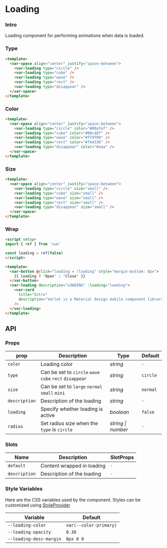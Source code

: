 # Loading

### Intro

Loading component for performing animations when data is loaded.

### Type

```html
<template>
  <var-space align="center" justify="space-between">
    <var-loading type="circle" />
    <var-loading type="cube" />
    <var-loading type="wave" />
    <var-loading type="rect" />
    <var-loading type="disappear" />
  </var-space>
</template>
```

### Color
```html
<template>
  <var-space align="center" justify="space-between">
    <var-loading type="circle" color="#00afef" />
    <var-loading type="cube" color="#00c48f" />
    <var-loading type="wave" color="#ff9f00" />
    <var-loading type="rect" color="#f44336" />
    <var-loading type="disappear" color="#aaa" />
  </var-space>
</template>
```

### Size

```html
<template>
  <var-space align="center" justify="space-between">
    <var-loading type="circle" size="small" />
    <var-loading type="cube" size="small" />
    <var-loading type="wave" size="small" />
    <var-loading type="rect" size="small" />
    <var-loading type="disappear" size="small" />
  </var-space>
</template>
```

### Wrap

```html
<script setup>
import { ref } from 'vue'

const loading = ref(false)
</script>

<template>
  <var-button @click="loading = !loading" style="margin-bottom: 8px">
    {{ loading ? 'Open' : 'Close' }}
  </var-button>
  <var-loading description="LOADING" :loading="loading">
    <var-card 
      title="Intro"
      description="Varlet is a Material design mobile component library developed based on Vue3, developed and maintained by partners in the community." 
    />
  </var-loading>
</template>
```

## API

### Props

| prop     | Description                                             | Type     | Default  |
| -------- |---------------------------------------------------------| -------- |----------|
| `color`  | Loading color                                           | _string_ | `-`      |
| `type`   | Can be set to `circle` `wave` `cube` `rect` `disappear` | _string_ | `circle` |
| `size`   | Can be set to `large` `normal` `small` `mini`           | _string_ | `normal` |
| `description`   | Description of the loading                       | _string_ | `-`      |
| `loading`| Specify whether loading is active                       | _boolean_ | `false`  |
| `radius` | Set radius size when the `type` is `circle`             | _string \| number_  | `-` |

### Slots

| Name | Description | SlotProps |
| --- | --- | --- |
| `default` | Content wrapped in loading | `-` |
| `description`    | Description of the loading | `-` |

### Style Variables

Here are the CSS variables used by the component. Styles can be customized using [StyleProvider](#/en-US/style-provider)

| Variable | Default |
| --- | --- |
| `--loading-color`       | `var(--color-primary)` |
| `--loading-opacity`     | `0.38`                 |
| `--loading-desc-margin` | `8px 0 0`              |
